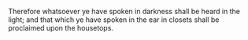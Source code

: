 Therefore whatsoever ye have spoken in darkness shall be heard in the light; and that which ye have spoken in the ear in closets shall be proclaimed upon the housetops.
